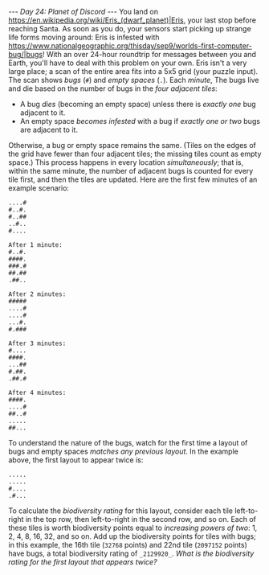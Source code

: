 *--- Day 24: Planet of Discord ---*
You land on <https://en.wikipedia.org/wiki/Eris_(dwarf_planet)|Eris>, your last stop before reaching Santa.  As soon as you do, your sensors start picking up strange life forms moving around: Eris is infested with <https://www.nationalgeographic.org/thisday/sep9/worlds-first-computer-bug/|bugs>! With an over 24-hour roundtrip for messages between you and Earth, you'll have to deal with this problem on your own.
Eris isn't a very large place; a scan of the entire area fits into a 5x5 grid (your puzzle input). The scan shows _bugs_ (`#`) and _empty spaces_ (`.`).
Each _minute_, The bugs live and die based on the number of bugs in the _four adjacent tiles_:

- A bug _dies_ (becoming an empty space) unless there is _exactly one_ bug adjacent to it.
- An empty space _becomes infested_ with a bug if _exactly one or two_ bugs are adjacent to it.

Otherwise, a bug or empty space remains the same.  (Tiles on the edges of the grid have fewer than four adjacent tiles; the missing tiles count as empty space.) This process happens in every location _simultaneously_; that is, within the same minute, the number of adjacent bugs is counted for every tile first, and then the tiles are updated.
Here are the first few minutes of an example scenario:
```Initial state:
....#
#..#.
#..##
..#..
#....

After 1 minute:
#..#.
####.
###.#
##.##
.##..

After 2 minutes:
#####
....#
....#
...#.
#.###

After 3 minutes:
#....
####.
...##
#.##.
.##.#

After 4 minutes:
####.
....#
##..#
.....
##...
```
To understand the nature of the bugs, watch for the first time a layout of bugs and empty spaces _matches any previous layout_. In the example above, the first layout to appear twice is:
```.....
.....
.....
#....
.#...
```
To calculate the _biodiversity rating_ for this layout, consider each tile left-to-right in the top row, then left-to-right in the second row, and so on. Each of these tiles is worth biodiversity points equal to _increasing powers of two_: 1, 2, 4, 8, 16, 32, and so on.  Add up the biodiversity points for tiles with bugs; in this example, the 16th tile (`32768` points) and 22nd tile (`2097152` points) have bugs, a total biodiversity rating of `_2129920_`.
_What is the biodiversity rating for the first layout that appears twice?_
